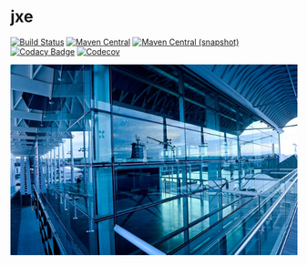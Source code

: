 jxe
===

[![Build Status](https://img.shields.io/travis/io7m/jxe.svg?style=flat-square)](https://travis-ci.org/io7m/jxe)
[![Maven Central](https://img.shields.io/maven-central/v/com.io7m.jxe/com.io7m.jxe.svg?style=flat-square)](http://search.maven.org/#search%7Cga%7C1%7Cg%3A%22com.io7m.jxe%22)
[![Maven Central (snapshot)](https://img.shields.io/nexus/s/https/oss.sonatype.org/com.io7m.jxe/com.io7m.jxe.svg?style=flat-square)](https://oss.sonatype.org/content/repositories/snapshots/com/io7m/jxe/)
[![Codacy Badge](https://img.shields.io/codacy/grade/00000000.svg?style=flat-square)](https://www.codacy.com/app/github_79/jxe?utm_source=github.com&amp;utm_medium=referral&amp;utm_content=io7m/jxe&amp;utm_campaign=Badge_Grade)
[![Codecov](https://img.shields.io/codecov/c/github/io7m/jxe.svg?style=flat-square)](https://codecov.io/gh/io7m/jxe)

![jxe](./src/site/resources/jxe.jpg?raw=true)
